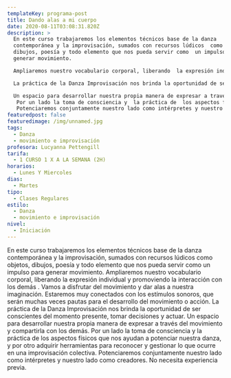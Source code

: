 ```yaml
---
templateKey: programa-post
title: Dando alas a mi cuerpo
date: 2020-08-11T03:08:31.820Z
description: >
  En este curso trabajaremos los elementos técnicos base de la danza
  contemporánea y la improvisación, sumados con recursos lúdicos  como objetos,
  dibujos, poesía y todo elemento que nos pueda servir como  un impulso para
  generar movimiento. 

  Ampliaremos nuestro vocabulario corporal, liberando  la expresión individual y promoviendo la interacción con los demás . Vamos a disfrutar del movimiento y dar alas a nuestra imaginación. Estaremos muy conectados con los estímulos sonoros, que serán muchas veces pautas para el desarrollo del movimiento o acción.

  La práctica de la Danza Improvisación nos brinda la oportunidad de ser conscientes del momento presente, tomar decisiones y actuar. 

  Un espacio para desarrollar nuestra propia manera de expresar a través del movimiento y compartirla con los demás. 
   Por un lado la toma de consciencia y  la práctica de  los aspectos físicos  que nos ayudan a potenciar nuestra danza, y por otro adquirir herramientas para reconocer y gestionar lo que ocurre en una improvisación colectiva. 
   Potenciaremos conjuntamente nuestro lado como intérpretes y nuestro lado como creadores. No necesita experiencia previa.
featuredpost: false
featuredimage: /img/unnamed.jpg
tags:
  - Danza
  - movimiento e improvisación
profesora: Lucyanna Pettengill
tarifa:
  - 1 CURSO 1 X A LA SEMANA (2H)
horarios:
  - Lunes Y Miercoles
dias:
  - Martes
tipo:
  - Clases Regulares
estilo:
  - Danza
  - movimiento e improvisación
nivel:
  - Iniciación
---
```


En este curso trabajaremos los elementos técnicos base de la danza contemporánea y la improvisación, sumados con recursos lúdicos como objetos, dibujos, poesía y todo elemento que nos pueda servir como un impulso para generar movimiento.
Ampliaremos nuestro vocabulario corporal, liberando la expresión individual y promoviendo la interacción con los demás . Vamos a disfrutar del movimiento y dar alas a nuestra imaginación. Estaremos muy conectados con los estímulos sonoros, que serán muchas veces pautas para el desarrollo del movimiento o acción.
La práctica de la Danza Improvisación nos brinda la oportunidad de ser conscientes del momento presente, tomar decisiones y actuar.
Un espacio para desarrollar nuestra propia manera de expresar a través del movimiento y compartirla con los demás.
Por un lado la toma de consciencia y la práctica de los aspectos físicos que nos ayudan a potenciar nuestra danza, y por otro adquirir herramientas para reconocer y gestionar lo que ocurre en una improvisación colectiva.
Potenciaremos conjuntamente nuestro lado como intérpretes y nuestro lado como creadores. No necesita experiencia previa.
